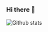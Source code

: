 ### Hi there 👋

<!--
**Daniel-TheProgrammer/Daniel-TheProgrammer** is a ✨ _special_ ✨ repository because its `README.md` (this file) appears on your GitHub profile.

Here are some ideas to get you started:


- 🔭 I’m currently working on ...Building A Solid Portfolio
- 🌱 I’m currently learning ...Vue Js and Firebase
- 👯 I’m looking to collaborate on ...Solving Real life Problems through Code
- 🤔 I’m looking for help with ...
- 💬 Ask me about ...Programming
- 📫 How to reach me: ...
- 😄 Pronouns: ...
- ⚡ Fun fact: ...Code_Daily
-->
![Github stats](https://github-readme-stats.vercel.app/api?username=Daniel-theProgrammer&show_icons=true&count_private=true)
